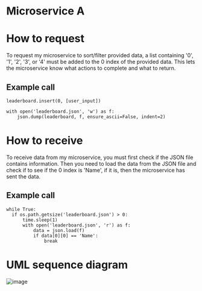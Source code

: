 # Microservice A

# How to request
  To request my microservice to sort/filter provided data, a list containing '0', '1', '2', '3', or '4' must be added to the 0 index of the provided data. This lets the microservice know what actions to complete and what to return.

  ## Example call
    leaderboard.insert(0, [user_input])
  
    with open('leaderboard.json', 'w') as f:
        json.dump(leaderboard, f, ensure_ascii=False, indent=2)
  
# How to receive 
  To receive data from my microservice, you must first check if the JSON file contains information. Then you need to load the data from the JSON file and check if to see if the 0 index is 'Name', if it is, then the microservice has sent the data.

  ## Example call
    while True:
      if os.path.getsize('leaderboard.json') > 0:
          time.sleep(1)
          with open('leaderboard.json', 'r') as f:
              data = json.load(f)
              if data[0][0] == 'Name':
                  break
                  
# UML sequence diagram
![image](https://github.com/user-attachments/assets/2262f318-3f8d-41e8-b0e1-5a94edbf82cf)
